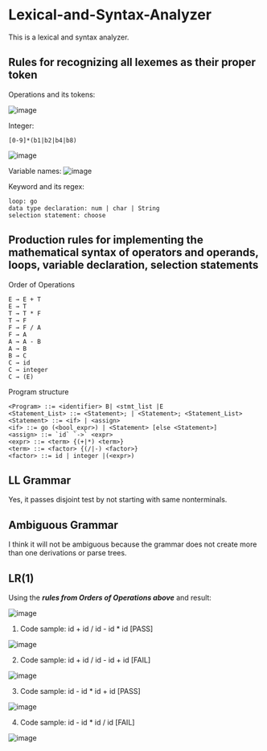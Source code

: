 # Lexical-and-Syntax-Analyzer
This is a lexical and syntax analyzer.

## Rules for recognizing all lexemes as their proper token
Operations and its tokens:

![image](https://user-images.githubusercontent.com/94132772/202885369-3614eac1-072f-472b-9a06-714903586e0e.png)


Integer:
```
[0-9]*(b1|b2|b4|b8)
```

![image](https://user-images.githubusercontent.com/94132772/202883262-fc10d6b7-0316-44db-8841-1c27027933d0.png)

 
 Variable names:
 ![image](https://user-images.githubusercontent.com/94132772/202884387-4d5b544c-5713-4c52-a538-3fefd7961215.png)

 
 
Keyword and its regex:
```
loop: go
data type declaration: num | char | String
selection statement: choose
```

## Production rules for implementing the mathematical syntax of operators and operands, loops, variable declaration, selection statements
Order of Operations
```
E → E + T
E → T
T → T * F
T → F
F → F / A
F → A
A → A - B
A → B
B → C
C → id
C → integer
C → (E)
```
Program structure
```
<Program> ::= <identifier> B| <stmt_list |E
<Statement_List> ::= <Statement>; | <Statement>; <Statement_List>
<Statement> ::= <if> | <assign>
<if> ::= go (<bool_expr>) | <Statement> [else <Statement>]
<assign> ::= `id` `->` <expr>
<expr> ::= <term> {(+|*) <term>}
<term> ::= <factor> {(/|-) <factor>}
<factor> ::= id | integer |(<expr>)
```

## LL Grammar
Yes, it passes disjoint test by not starting with same nonterminals.

## Ambiguous Grammar
I think it will not be ambiguous because the grammar does not create more than one derivations or parse trees. 

## LR(1)
Using the ***rules from Orders of Operations above*** and result:

![image](https://user-images.githubusercontent.com/94132772/206095744-b8ff769b-3a18-4bbe-b141-88a6c2c36f6c.png)
1. Code sample: id + id / id - id * id [PASS]

![image](https://user-images.githubusercontent.com/94132772/206095796-005d9188-b568-4ed1-82d9-679139f2ad5c.png)

2. Code sample: id + id / id - id + id [FAIL]

![image](https://user-images.githubusercontent.com/94132772/206095908-6bbbbb63-fc7d-4fb4-940f-3e79fe12d48a.png)

3. Code sample: id - id * id + id [PASS]

![image](https://user-images.githubusercontent.com/94132772/206096010-a46ff3c0-50c9-457e-a0e2-5c0929284328.png)

4. Code sample: id - id * id / id [FAIL]

![image](https://user-images.githubusercontent.com/94132772/206096133-995fa298-8193-4b9b-9707-ea405bf47742.png)
